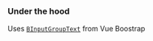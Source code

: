 ### Under the hood

Uses [`BInputGroupText`](https://bootstrap-vue.org/docs/components/input-group#comp-ref-b-input-group-text) from Vue Boostrap
